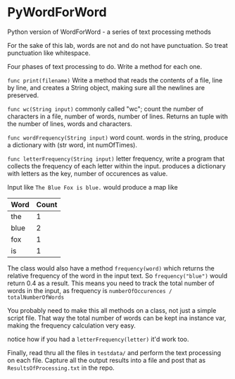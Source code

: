 # PyWordForWord

Python version of WordForWord - a series of text processing methods

For the sake of this lab, words are not and do not have punctuation.
So treat punctuation like whitespace.

Four phases of text processing to do. Write a method for each one.

`func print(filename)`
Write a method that reads the contents of a file, line by line, and creates a String object,
making sure all the newlines are preserved.

`func wc(String input)`
commonly called "wc"; count the number of characters in a file, number of words, number of lines.
Returns an tuple with the number of lines, words and characters.

`func wordFrequency(String input)`
word count. words in the string, produce a dictionary with (str word, int numOfTimes).

`func letterFrequency(String input)`
letter frequency, write a program that collects the frequency of each letter within the input. produces a dictionary with letters as the key, number of occurences as value.

Input like `The Blue Fox is blue.` would produce a map like

| Word | Count |
|------|-------|
| the  | 1     |
| blue | 2     |
| fox  | 1     |
| is   | 1     |

The class would also have a method `frequency(word)` which returns the relative frequency of the word in the input text.
So `frequency("blue")` would return 0.4 as a result.
This means you need to track the total number of words in the input, 
as frequency is `numberOfOccurences / totalNumberOfWords`

You probably need to make this all methods on a class, not just a simple
script file. That way the total number of words can be kept ina instance var, making
the frequency calculation very easy.

notice how if you had a `letterFrequency(letter)` it'd work too.

Finally, read thru all the files in `testdata/` and perform the text processing on
each file. Capture all the output results into a file and post that as `ResultsOfProcessing.txt` in the repo.

